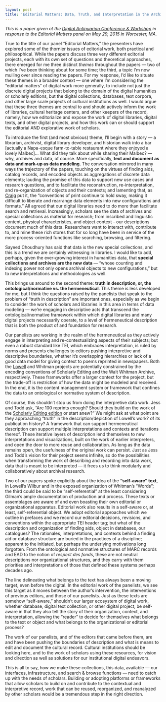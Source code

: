 ```yaml
---
layout: post
title: 'Editorial Matters: Data, Truth, and Interpretation in the Archives'
---
```


*This is a paper given at the [Digital Antiquarian Conference & Workshop](http://www.americanantiquarian.org/digitalantiquarian) in response to the Editorial Matters panel on May 29, 2015 in Worcester, MA.*


True to the title of our panel “Editorial Matters,” the presenters have explored some of the thornier issues of editorial work, both practical and philosophical. While the papers discuss three very different editorial projects, each with its own set of questions and theoretical approaches, there emerged for me three distinct *themes* throughout the papers — two of which I’ve been thinking about for some time; the third, a topic I'm now mulling over since reading the papers. For my response, I’d like to situate these themes in a broader context — one where I’m considering the “editorial matters” of digital work more generally, to include not just the discrete digital projects that belong to the domain of the digital humanities or scholarly editions, but the digital collections, databases, text corpora, and other large scale projects of cultural institutions as well. I would argue that these three themes are central to and should actively inform the work of libraries, cultural heritage centers, and other keepers of the record, namely, how we editorialize and expose the work of digital libraries, digital texts, and other digital projects, and how this work can or should support the editorial AND explorative work of scholars.

To introduce the first (and most obvious) theme, I’ll begin with a story — a librarian, archivist, digital library developer, and historian walk into a bar [actually a Napa-esque farm-to-table restaurant where they enjoyed a lovely Malbec]... What did they talk about while sharing their Malbec? — why, archives and data, of course. More specifically, **text and document as data and mark-up as data modeling**. <!--excerpt-->The conversation mirrored in many ways the trajectory of the papers, touching on the virtues of finding aids, catalog records, and encoded objects as aggregations of discrete data elements; lauding the promise of this data to support new use cases and research questions, and to facilitate the reconstruction, re-interpretation, and re-organization of objects and their contexts; and lamenting that, as [Craig](http://www.craigcarey.net/blog/2015/06/12/the-digital-antiquarian/) put it, the “conventions of print continue to hold sway, making it difficult to liberate and rearrange data elements into new configurations and formats.” All agreed that our digital libraries need to do more than facilitate search and retrieval. Increasingly, scholars see the data of archives and special collections as material for research; from inscribed and linguistic content, physical characteristics, and object context - our descriptions document much of this data. Researchers want to interact with, contribute to, and mine these rich stores that for so long have been in service of the more process-oriented functions like searching, browsing, and filtering. 

Sayeed Choudhury has said that data is the new special collections, and this is a trend we are certainly witnessing in libraries. I would like to add, perhaps, given the ever-growing interest in humanities data, that **special collections and archives are the new data** — “whose counting and indexing power not only opens archival objects to new configurations,” but to new interpretations and methodologies as well.

This brings us around to the second theme: **truth in description, or, the ontological/normative vs. the hermeneutical**. This theme is less developed for me, but I think the questions raised by the panelists that speak to the problem of “truth in description” are important ones, especially as we begin to consider the work of scholars and libraries in this area in terms of data modeling — we’re engaging in descriptive acts that transcend the ontological/normative framework within which digital libraries and many digital projects necessarily operate, to a level of hermeneutical description that is both the product of and foundation for research.

Our panelists are working in the realm of the hermeneutical as they actively engage in interpreting and re-contextualizing aspects of their subjects; but even a robust standard like TEI, which embraces interpretation, is ruled by norms and presents challenges to editors pushing interpretive and descriptive boundaries, whether it’s overlapping hierarchies or lack of a good data model for giving context to poems reprinted in newspapers. Both the [Lowell](http://slideplayer.com/slide/4903677/) and Whitman projects are potentially constrained by the encoding conventions of Scholarly Editing and the Walt Whitman Archive, respectively. These frameworks offer a larger context for the project, but the trade-off is restriction of how the data might be modeled and received.  In the end, it is the content management system or framework that confines the data to an ontological or normative system of description.

Of course, this shouldn’t stop us from doing the interpretive data work. Jess and Todd ask, “Are 100 reprints enough? Should they build on the work of the [Scholarly Editing edition](http://www.scholarlyediting.org/2015/editions/intro.lowelledition.html) or start anew?” We might ask at what point are they approaching “truth” in the description/depiction of Lowell’s work? of its publication history? A framework that can support hermeneutical description can support multiple interpretations and contexts and iterations thereof.  These iterative layers of description lend themselves to new interpretations and visualizations, built on the work of earlier interpreters, and open the door to more reuse and collaboration.  As long as the data remains open, the usefulness of the original work can persist.  Just as Jess and Todd’s vision for their project seems infinite, so do the possibilities when transforming the work of describing and recording into data work, data that is meant to be interpreted — it frees us to think modularly and collaboratively about archival research.

Two of our papers spoke explicitly about the idea of the **“self-aware” text**, in Lowell’s Wilbur and in the exposed organization of Whitman’s “Words”;  the third could be said to be “self-referential” at the least considering Gilman’s ample documentation of production and process.  These texts or assemblages are aware of and even boasting their own editorial or organizational apparatus. Editorial work also results in a self-aware or, at least, self-referential object. We adopt editorial approaches which we outline in prefaces and we record our editorial decisions, revisions, and conventions within the appropriate TEI header tag; but what of the description and organization of finding aids, object in databases, our catalogues?  The rationales, interpretations, and contexts behind a finding aid or database structure are buried in the practices of a discipline; apparent to the initiated, but perhaps the underlying motivations long forgotten.  From the ontological and normative structures of MARC records and EAD to the notion of *respect des fonds*, these are not neutral descriptions nor organizational structures, and they carry with them priorities and interpretations of those that defined these systems perhaps decades ago.

The line delineating what belongs to the text has always been a moving target, even before the digital. In the editorial work of the panelists, we see this target as it moves between the author’s intervention, the interventions of previous editors, and those of our panelists.  Just as these texts are somehow “self-aware,”  shouldn’t our larger ecosystem of digital work, whether database, digital text collection, or other digital project, be self-aware in that they also tell the story of their organization, context, and interpretation, allowing the “reader” to decide for themselves what belongs to the text or object and what belongs to the organizational or editorial process?

The work of our panelists, and of the editors that came before them, are and have been pushing the boundaries of description and what is means to edit and document the cultural record.  Cultural institutions should be looking here, and to the work of scholars using these resources, for vision and direction as well as solutions for our institutional digital endeavors. 

This is all to say, how we make these collections, this data, available — our interfaces, infrastructure, and search & browse functions — need to catch up with the needs of scholars.  Building or adopting platforms or frameworks that allow scholars to build on and contribute to the contextual and interpretive record, work that can be reused, reorganized, and reanalyzed by other scholars would be a tremendous step in the right direction. 
